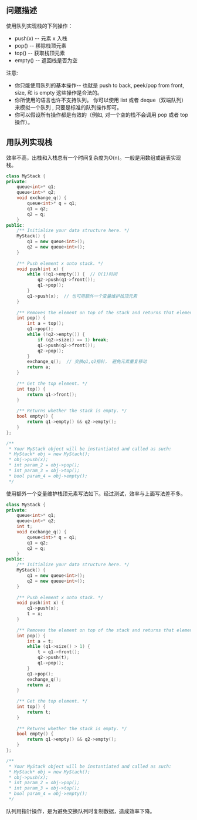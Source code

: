 ## 问题描述

使用队列实现栈的下列操作：

- push(x) -- 元素 x 入栈
- pop() -- 移除栈顶元素
- top() -- 获取栈顶元素
- empty() -- 返回栈是否为空


注意:

- 你只能使用队列的基本操作-- 也就是 push to back, peek/pop from front, size, 和 is empty 这些操作是合法的。
- 你所使用的语言也许不支持队列。 你可以使用 list 或者 deque（双端队列）来模拟一个队列 , 只要是标准的队列操作即可。
- 你可以假设所有操作都是有效的（例如, 对一个空的栈不会调用 pop 或者 top 操作）。



## 用队列实现栈

效率不高，出栈和入栈总有一个时间复杂度为O(n)。一般是用数组或链表实现栈。

```cpp
class MyStack {
private:
    queue<int>* q1;
    queue<int>* q2;
    void exchange_q() {
        queue<int>* q = q1;
        q1 = q2;
        q2 = q;
    }
public:
    /** Initialize your data structure here. */
    MyStack() {
        q1 = new queue<int>();
        q2 = new queue<int>();
    }
    
    /** Push element x onto stack. */
    void push(int x) {
        while (!q1->empty()) {  // O(1)时间
            q2->push(q1->front());
            q1->pop();
        }
        q1->push(x);  // 也可用额外一个变量维护栈顶元素
    }
    
    /** Removes the element on top of the stack and returns that element. */
    int pop() {
        int a = top();
        q1->pop();
        while (!q2->empty()) {
            if (q2->size() == 1) break;
            q1->push(q2->front());
            q2->pop();
        }
        exchange_q();  // 交换q1,q2指针， 避免元素重复移动
        return a;
    }
    
    /** Get the top element. */
    int top() {
        return q1->front();
    }
    
    /** Returns whether the stack is empty. */
    bool empty() {
        return q1->empty() && q2->empty();
    }
};

/**
 * Your MyStack object will be instantiated and called as such:
 * MyStack* obj = new MyStack();
 * obj->push(x);
 * int param_2 = obj->pop();
 * int param_3 = obj->top();
 * bool param_4 = obj->empty();
 */
```

使用额外一个变量维护栈顶元素写法如下。经过测试，效率与上面写法差不多。

```cpp
class MyStack {
private:
    queue<int>* q1;
    queue<int>* q2;
    int t;
    void exchange_q() {
        queue<int>* q = q1;
        q1 = q2;
        q2 = q;
    }
public:
    /** Initialize your data structure here. */
    MyStack() {
        q1 = new queue<int>();
        q2 = new queue<int>();
    }
    
    /** Push element x onto stack. */
    void push(int x) {
        q1->push(x);
        t = x;
    }
    
    /** Removes the element on top of the stack and returns that element. */
    int pop() {
        int a = t;
        while (q1->size() > 1) {
            t = q1->front();
            q2->push(t);
            q1->pop();
        }
        q1->pop();
        exchange_q();
        return a;
    }
    
    /** Get the top element. */
    int top() {
        return t;
    }
    
    /** Returns whether the stack is empty. */
    bool empty() {
        return q1->empty() && q2->empty();
    }
};

/**
 * Your MyStack object will be instantiated and called as such:
 * MyStack* obj = new MyStack();
 * obj->push(x);
 * int param_2 = obj->pop();
 * int param_3 = obj->top();
 * bool param_4 = obj->empty();
 */
```

队列用指针操作，是为避免交换队列时复制数据，造成效率下降。

